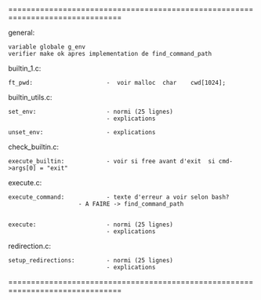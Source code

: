 
===============================================================================

general:

	variable globale g_env
	verifier make ok apres implementation de find_command_path


builtin_1.c:

	ft_pwd:						-  voir malloc 	char	cwd[1024];


builtin_utils.c:

	set_env:					- normi (25 lignes)
								- explications

	unset_env:					- explications


check_builtin.c:

	execute_builtin:			- voir si free avant d'exit  si cmd->args[0] = "exit"


execute.c:

	execute_command:			- texte d'erreur a voir selon bash?
						- A FAIRE -> find_command_path


	execute:					- normi (25 lignes)
								- explications


redirection.c:

	setup_redirections:			- normi (25 lignes)
								- explications


===============================================================================

